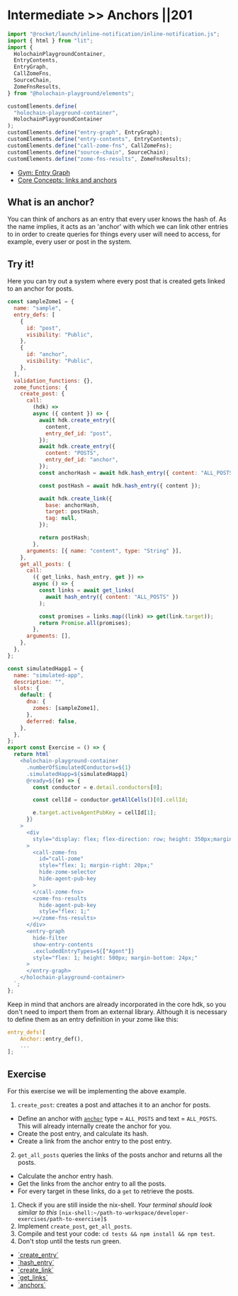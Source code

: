 # Intermediate >> Anchors ||201

```js script
import "@rocket/launch/inline-notification/inline-notification.js";
import { html } from "lit";
import {
  HolochainPlaygroundContainer,
  EntryContents,
  EntryGraph,
  CallZomeFns,
  SourceChain,
  ZomeFnsResults,
} from "@holochain-playground/elements";

customElements.define(
  "holochain-playground-container",
  HolochainPlaygroundContainer
);
customElements.define("entry-graph", EntryGraph);
customElements.define("entry-contents", EntryContents);
customElements.define("call-zome-fns", CallZomeFns);
customElements.define("source-chain", SourceChain);
customElements.define("zome-fns-results", ZomeFnsResults);
```

<inline-notification type="tip" title="Useful reads">
<ul>
<li><a href="/concepts/entry-graph/">Gym: Entry Graph</a></li>
<li><a href="https://developer.holochain.org/concepts/5_links_anchors/">Core Concepts: links and anchors</a></li>
</ul>
</inline-notification>

## What is an anchor?

You can think of anchors as an entry that every user knows the hash of. As the name implies, it acts as an 'anchor' with which we can link other entries to in order to create queries for things every user will need to access, for example, every user or post in the system.

## Try it!

Here you can try out a system where every post that is created gets linked to an anchor for posts.

```js story
const sampleZome1 = {
  name: "sample",
  entry_defs: [
    {
      id: "post",
      visibility: "Public",
    },
    {
      id: "anchor",
      visibility: "Public",
    },
  ],
  validation_functions: {},
  zome_functions: {
    create_post: {
      call:
        (hdk) =>
        async ({ content }) => {
          await hdk.create_entry({
            content,
            entry_def_id: "post",
          });
          await hdk.create_entry({
            content: "POSTS",
            entry_def_id: "anchor",
          });
          const anchorHash = await hdk.hash_entry({ content: "ALL_POSTS" });

          const postHash = await hdk.hash_entry({ content });

          await hdk.create_link({
            base: anchorHash,
            target: postHash,
            tag: null,
          });

          return postHash;
        },
      arguments: [{ name: "content", type: "String" }],
    },
    get_all_posts: {
      call:
        ({ get_links, hash_entry, get }) =>
        async () => {
          const links = await get_links(
            await hash_entry({ content: "ALL_POSTS" })
          );

          const promises = links.map((link) => get(link.target));
          return Promise.all(promises);
        },
      arguments: [],
    },
  },
};

const simulatedHapp1 = {
  name: "simulated-app",
  description: "",
  slots: {
    default: {
      dna: {
        zomes: [sampleZome1],
      },
      deferred: false,
    },
  },
};
export const Exercise = () => {
  return html`
    <holochain-playground-container
      .numberOfSimulatedConductors=${1}
      .simulatedHapp=${simulatedHapp1}
      @ready=${(e) => {
        const conductor = e.detail.conductors[0];

        const cellId = conductor.getAllCells()[0].cellId;

        e.target.activeAgentPubKey = cellId[1];
      }}
    >
      <div
        style="display: flex; flex-direction: row; height: 350px;margin-bottom: 20px;"
      >
        <call-zome-fns
          id="call-zome"
          style="flex: 1; margin-right: 20px;"
          hide-zome-selector
          hide-agent-pub-key
        >
        </call-zome-fns>
        <zome-fns-results
          hide-agent-pub-key
          style="flex: 1;"
        ></zome-fns-results>
      </div>
      <entry-graph
        hide-filter
        show-entry-contents
        .excludedEntryTypes=${["Agent"]}
        style="flex: 1; height: 500px; margin-bottom: 24px;"
      >
      </entry-graph>
    </holochain-playground-container>
  `;
};
```

<inline-notification type="warning" title="Including anchors in zomes">
Keep in mind that anchors are already incorporated in the core hdk, so you don't need to import them from an external library. Although it is necessary to define them as an entry definition in your zome like this:

```rust
entry_defs![
    Anchor::entry_def(),
    ...
];
```

</inline-notification>

## Exercise

For this exercise we will be implementing the above example.

1. `create_post`: creates a post and attaches it to an anchor for posts.

- Define an anchor with [`anchor`](https://docs.rs/hdk/0.0.100/hdk/hash_path/anchor/index.html) type = `ALL_POSTS` and text = `ALL_POSTS`. This will already internally create the anchor for you.
- Create the post entry, and calculate its hash.
- Create a link from the anchor entry to the post entry.

2. `get_all_posts` queries the links of the posts anchor and returns all the posts.

- Calculate the anchor entry hash.
- Get the links from the anchor entry to all the posts.
- For every target in these links, do a `get` to retrieve the posts.

<inline-notification type="tip" title="Exercise">

1. Check if you are still inside the nix-shell.
   _Your terminal should look similar to this_ `[nix-shell:~/path-to-workspace/developer-exercises/path-to-exercise]$`
2. Implement `create_post`, `get_all_posts`.
3. Compile and test your code: `cd tests && npm install && npm test`.
4. Don't stop until the tests run green.

</inline-notification>

<inline-notification type="tip" title="Relevant HDK documentation">
<ul>
<li><a href="https://docs.rs/hdk/0.0.100/hdk/entry/fn.create_entry.html">`create_entry`</a></li>
<li><a href="https://docs.rs/hdk/0.0.100/hdk/entry/fn.hash_entry.html">`hash_entry`</a></li>
<li><a href="https://docs.rs/hdk/0.0.100/hdk/link/fn.create_link.html">`create_link`</a></li>
<li><a href="https://docs.rs/hdk/0.0.100/hdk/link/fn.get_links.html">`get_links`</a></li>
<li><a href="https://docs.rs/hdk/0.0.100/hdk/hash_path/anchor/index.html">`anchors`</a></li>
</ul>
</inline-notification>
